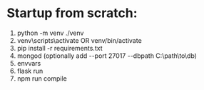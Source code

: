 # Startup from scratch:
1. python -m venv ./venv
2. venv\scripts\activate OR venv/bin/activate
3. pip install -r requirements.txt
4. mongod (optionally add --port 27017 --dbpath C:\path\to\db)
5. envvars
6. flask run
7. npm run compile
